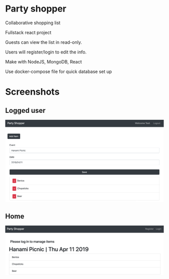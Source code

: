 # Party shopper
Collaborative shopping list

Fullstack react project

Guests can view the list in read-only.

Users will register/login to edit the info.

Make with NodeJS, MongoDB, React

Use docker-compose file for quick database set up

# Screenshots
## Logged user
![](https://raw.githubusercontent.com/lbgrd/party-shopper/master/client/public/img/party-shopper-1.png "Home")
## Home
![](https://raw.githubusercontent.com/lbgrd/party-shopper/master/client/public/img/party-shopper-2.png "Edit")
